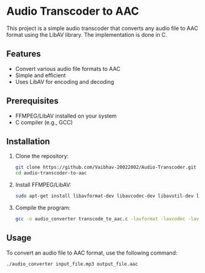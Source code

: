 # Audio Transcoder to AAC

This project is a simple audio transcoder that converts any audio file to AAC format using the LibAV library. The implementation is done in C.

## Features

- Convert various audio file formats to AAC
- Simple and efficient
- Uses LibAV for encoding and decoding

## Prerequisites

- FFMPEG/LibAV installed on your system
- C compiler (e.g., GCC)

## Installation

1. Clone the repository:

   ```sh
   git clone https://github.com/Vaibhav-20022002/Audio-Transcoder.git
   cd audio-transcoder-to-aac
   ```

2. Install FFMPEG/LibAV:

   ```sh
   sudo apt-get install libavformat-dev libavcodec-dev libavutil-dev libswresample-dev ffmpeg
   ```

3. Compile the program:

   ```sh
   gcc -o audio_converter transcode_to_aac.c -lavformat -lavcodec -lavutil -lswresample -lswscale -lm
   ```

## Usage

To convert an audio file to AAC format, use the following command:

```sh
./audio_converter input_file.mp3 output_file.aac
```
